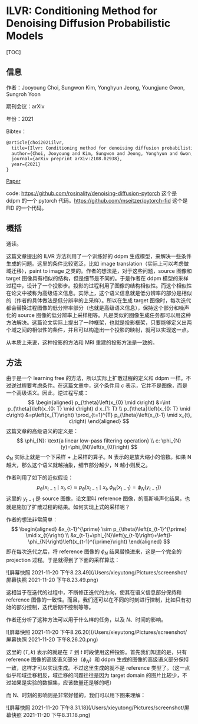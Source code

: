 # ILVR: Conditioning Method for Denoising Diffusion Probabilistic Models

[TOC]

## 信息

作者：Jooyoung Choi, Sungwon Kim, Yonghyun Jeong, Youngjune Gwon, Sungroh Yoon

期刊会议：arXiv

年份：2021

Bibtex：

```latex
@article{choi2021ilvr,
  title={Ilvr: Conditioning method for denoising diffusion probabilistic models},
  author={Choi, Jooyoung and Kim, Sungwon and Jeong, Yonghyun and Gwon, Youngjune and Yoon, Sungroh},
  journal={arXiv preprint arXiv:2108.02938},
  year={2021}
}
```

[Paper](file:///Users/xieyutong/Documents/Research/PaperReading/Papers/ilvr-conditioning-method-for-denoising-diffusion-probabilistic-models.pdf)

code: https://github.com/rosinality/denoising-diffusion-pytorch 这个是 ddpm 的一个 pytorch 代码。https://github.com/mseitzer/pytorch-fid 这个是 FID 的一个代码。



## 概括

通读。

这篇文章提出的 ILVR 方法利用了一个训练好的 ddpm 生成模型，来解决一些条件生成的问题。这里的条件比较宽泛，比如 image translation（实际上可以考虑做域迁移），paint to image 之类的。作者的想法是，对于这些问题，source 图像和 target 图像具有相似的结构，但是细节是不同的。于是作者在 ddpm 模型的采样过程中，设计了一个投影步。投影的过程利用了图像的结构相似性。而这个相似性在论文中被称为高级语义信息。实际上，这个语义信息就是低分辨率的部分是相似的（作者的具体做法是低分辨率的上采样）。所以在生成 target 图像时，每次迭代都会替换过程图像的低分辨率部分（也就是高级语义信息），保持这个部分和噪声化的 source 图像的低分辨率上采样相等。凡是类似的图像生成任务都可以用这种方法解决。这篇论文实际上提出了一种框架，也就是投影框架，只要能够定义出两个域之间的相似性的条件，并且可以构造出一个投影的映射，就可以实现这一点。

从本质上来说，这种投影的方法和 MRI 重建的投影方法是一致的。



## 方法

由于是一个 learning free 的方法，所以实际上扩散过程的定义和 ddpm 一样。不过逆过程要考虑条件。在这篇文章中，这个条件用 $c$ 表示，它并不是图像，而是一个高级语义。因此，逆过程写成：
$$
\begin{aligned}
p_{\theta}\left(x_{0} \mid c\right) &=\int p_{\theta}\left(x_{0: T} \mid c\right) d x_{1: T} \\
p_{\theta}\left(x_{0: T} \mid c\right) &=p\left(x_{T}\right) \prod_{t=1}^{T} p_{\theta}\left(x_{t-1} \mid x_{t}, c\right)
\end{aligned}
$$
这篇文章的高级语义的定义是：
$$
\phi_{N}: \text{a linear low-pass filtering operation} \\
c: \phi_{N}(y)=\phi_{N}\left(x_{0}\right)
$$
$\phi_N$ 实际上就是一个下采样 + 上采样的算子。N 表示的是放大缩小的倍数。如果 N 越大，那么这个语义就越抽象，细节部分越少，N 越小则反之。

作者利用了如下的近似假设：
$$
p_{\theta}\left(x_{t-1} \mid x_{t}, c\right) \approx p_{\theta}\left(x_{t-1} \mid x_{t}, \phi_{N}\left(x_{t-1}\right)=\phi_{N}\left(y_{t-1}\right)\right)
$$
这里的 $y_{t-1}$ 是 source 图像，论文里叫 reference 图像，的高斯噪声化结果，也就是施加了扩散过程的结果。如何实现上式的采样呢？

作者的想法非常简单：
$$
\begin{aligned}
&x_{t-1}^{\prime} \sim p_{\theta}\left(x_{t-1}^{\prime} \mid x_{t}\right) \\
&x_{t-1}=\phi_{N}\left(y_{t-1}\right)+\left(I-\phi_{N}\right)\left(x_{t-1}^{\prime}\right)
\end{aligned}
$$
 即在每次迭代之后，将 reference 图像的 $\phi_N$ 结果替换进来，这是一个完全的 projection 过程。于是就得到了下面的采样算法：

![屏幕快照 2021-11-20 下午8.23.49](/Users/xieyutong/Pictures/screenshot/屏幕快照 2021-11-20 下午8.23.49.png)

这相当于在迭代的过程中，不断修正迭代的方向，使其在语义信息部分保持和 reference 图像的一致性。而且，我们还可以在不同的时刻进行控制，比如只有初始的部分控制，迭代后期不控制等等。

作者还分析了这种方法可以用于什么样的任务，以及 $N$、时间的影响。

![屏幕快照 2021-11-20 下午8.26.20](/Users/xieyutong/Pictures/screenshot/屏幕快照 2021-11-20 下午8.26.20.png)

这里的 $(T, k)$ 表示的就是在 $T$ 到 $t$ 时段使用这种投影。首先我们知道的是，只有 reference 图像的高级语义部分（$\phi_N$）和 ddpm 生成的图像的高级语义部分保持一致，这样才可以实现生成。不过这里生成的就不是 reference 类型了。（这一点似乎和域迁移相反，域迁移的问题往往是因为 target domain 的图片比较少，不过如果是实验的数据集，应该数量还是够的吧）

而 N、时刻的影响则是非常好懂的，我们可以用下图来理解：

![屏幕快照 2021-11-20 下午8.31.18](/Users/xieyutong/Pictures/screenshot/屏幕快照 2021-11-20 下午8.31.18.png)
